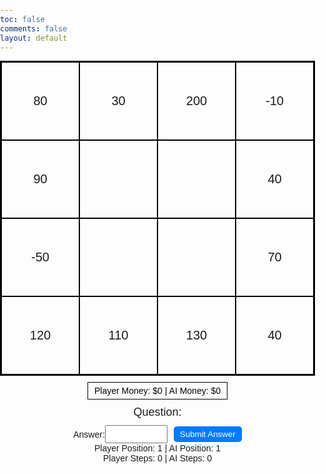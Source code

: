```yaml
---
toc: false
comments: false
layout: default
---
```



<html lang="en">
<head>
<meta charset="UTF-8">
<meta name="viewport" content="width=device-width, initial-scale=1.0">
<title>Mathnopoly</title>

<style>
    body {
        margin: 0;
        padding: 0;
        font-family: Arial, sans-serif;
    }
    #container {
        display: flex;
        flex-direction: column;
        align-items: center;
    }
    #board {
        width: 500px;
        height: 500px;
        border: 2px solid #000;
        position: relative;
        display: flex;
        flex-wrap: wrap;
    }
    .box {
        width: calc(100% / 4);
        height: 100%;
        display: flex;
        align-items: center;
        justify-content: center;
        font-size: 20px;
        border: 1px solid #000;
        box-sizing: border-box;
    }
    .row {
        width: 100%;
        height: 25%; /* Set height to 25% of #board height */
        display: flex;
    }
    .row .box {
        flex: 1;
    }
    #player, #ai {
        position: absolute;
        width: 20px;
        height: 20px;
        border-radius: 50%;
        background-color: red;
        top: 0;
        left: 0;
    }
    #ai {
        background-color: blue;
    }
    #score {
        background-color: #fff;
        color: black;
        border: 1px solid #000;
        padding: 5px 10px;
        margin-top: 10px;
    }
    #question {
        font-size: 18px;
        margin-top: 10px;
    }
    #answer {
        margin-top: 10px;
        display: flex;
        align-items: center;
    }
    #user-answer {
        width: 100px;
        padding: 5px;
        box-sizing: border-box;
    }
    #submit-answer {
        margin-left: 10px;
        padding: 5px 10px;
        cursor: pointer;
        background-color: #007bff;
        color: #fff;
        border: none;
        border-radius: 5px;
    }
    #submit-answer:hover {
        background-color: #0056b3;
    }
</style>

</head>
<body>
<div id="container">
    <div id="board">
        <div class="row">
            <div class="box">80</div>
            <div class="box">30</div>
            <div class="box">200</div>
            <div class="box">-10</div>
        </div>
        <div class="row">
            <div class="box">90</div>
            <div class="box"></div>
            <div class="box"></div>
            <div class="box">40</div>
        </div>
        <div class="row">
            <div class="box">-50</div>
            <div class="box"></div>
            <div class="box"></div>
            <div class="box">70</div>
        </div>
        <div class="row">
            <div class="box">120</div>
            <div class="box">110</div>
            <div class="box">130</div>
            <div class="box">40</div>
        </div>
    </div>
    <div id="score">Player Money: $<span id="player-money">0</span> | AI Money: $<span id="ai-money">0</span></div>
    <div id="question">Question: <span id="current-question"></span></div>
    <div id="answer">Answer: <input type="text" id="user-answer"><button id="submit-answer" onclick="submitAnswer()">Submit Answer</button></div>
    <div id="position">Player Position: <span id="player-position">1</span> | AI Position: <span id="ai-position">1</span></div>
    <div id="steps">Player Steps: <span id="player-steps">0</span> | AI Steps: <span id="ai-steps">0</span></div>
</div>

<script>
    let playerPosition = 1;
    let aiPosition = 1;
    let playerMoney = 0;
    let aiMoney = 0;
    let playerSteps = 0;
    let aiSteps = 0;
    let totalPlayerMoney = 0;
    let totalAiMoney = 0;

    const boxValues = {
        1: 80,
        2: 30,
        3: 200,
        4: -10,
        5: 40,
        6: 70,
        7: 40,
        8: 130 ,
        9: 110,
        10: 120,
        11: -50,
        12: 90  
        // Add more mappings as needed for other dice roll numbers
    };

    // Function to generate a random math question
    function generateQuestion() {
        const num1 = Math.floor(Math.random() * 10) + 1;
        const num2 = Math.floor(Math.random() * 10) + 1;
        const operator = Math.random() < 0.5 ? '+' : '-';
        return `${num1} ${operator} ${num2}`;
    }

    // Function to move player or AI
    // Function to move player or AI
    function move(token, steps) {
        for (let i = 0; i < steps; i++) {
            token === 'player' ? playerPosition++ : aiPosition++;
            const totalBoxes = Object.keys(boxValues).length;
            // Loop back to 1 if position exceeds the total number of boxes
            if (playerPosition > totalBoxes) {
                playerPosition %= totalBoxes;
            }
            if (aiPosition > totalBoxes) {
                aiPosition %= totalBoxes;
            }
            const boxValue = boxValues[token === 'player' ? playerPosition : aiPosition];
            token === 'player' ? totalPlayerMoney += boxValue : totalAiMoney += boxValue;
            document.getElementById(`${token}-money`).textContent = token === 'player' ? totalPlayerMoney : totalAiMoney;
            document.getElementById(`${token}-position`).textContent = token === 'player' ? playerPosition : aiPosition; // Update position display
        }
        token === 'player' ? playerSteps = steps : aiSteps = steps; // Update steps
        document.getElementById(`${token}-steps`).textContent = steps; // Update steps display
    }


    // Function to handle player's turn
    function playerTurn() {
        playerMoney = 0;
        playerSteps = 0; // Reset playerSteps
        document.getElementById('current-question').textContent = generateQuestion();
    }

    // Function to handle AI's turn
    function aiTurn() {
        aiSteps = 0; // Reset aiSteps
        document.getElementById('current-question').textContent = generateQuestion();
    }

    // Function to submit answer
    function submitAnswer() {
        const answer = document.getElementById('user-answer').value;
        const correctAnswer = eval(document.getElementById('current-question').textContent);
        if (parseInt(answer) === correctAnswer) {
            const steps = Math.floor(Math.random() * 11) + 2; // Roll two dice
            move('player', steps);
            playerTurn();
        } else {
            const steps = Math.floor(Math.random() * 11) + 2; // Roll two dice
            move('ai', steps);
            aiTurn();
        }
        document.getElementById('user-answer').value = '';
    }

    // Initialize the game
    playerTurn();
</script>
</body>
</html>
